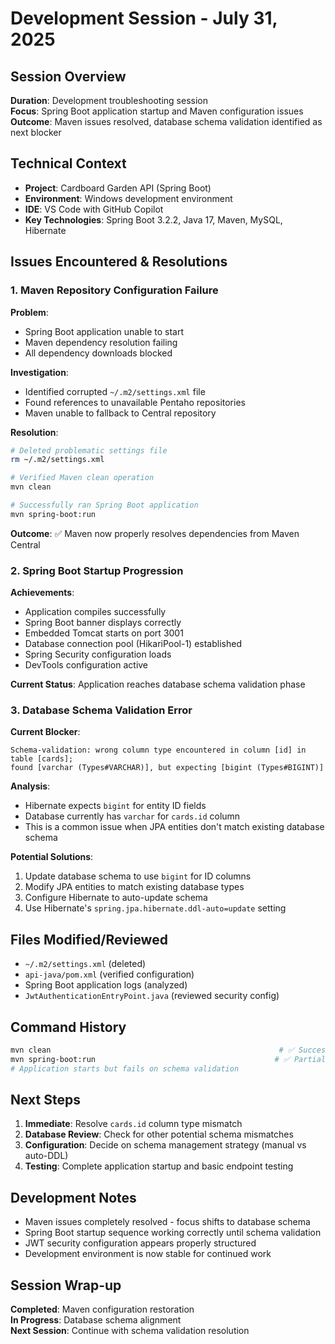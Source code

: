 # Development Session - July 31, 2025

## Session Overview
**Duration**: Development troubleshooting session  
**Focus**: Spring Boot application startup and Maven configuration issues  
**Outcome**: Maven issues resolved, database schema validation identified as next blocker  

## Technical Context
- **Project**: Cardboard Garden API (Spring Boot)
- **Environment**: Windows development environment
- **IDE**: VS Code with GitHub Copilot
- **Key Technologies**: Spring Boot 3.2.2, Java 17, Maven, MySQL, Hibernate

## Issues Encountered & Resolutions

### 1. Maven Repository Configuration Failure
**Problem**: 
- Spring Boot application unable to start
- Maven dependency resolution failing
- All dependency downloads blocked

**Investigation**:
- Identified corrupted `~/.m2/settings.xml` file
- Found references to unavailable Pentaho repositories
- Maven unable to fallback to Central repository

**Resolution**:
```bash
# Deleted problematic settings file
rm ~/.m2/settings.xml

# Verified Maven clean operation
mvn clean

# Successfully ran Spring Boot application
mvn spring-boot:run
```

**Outcome**: ✅ Maven now properly resolves dependencies from Maven Central

### 2. Spring Boot Startup Progression
**Achievements**:
- Application compiles successfully
- Spring Boot banner displays correctly
- Embedded Tomcat starts on port 3001
- Database connection pool (HikariPool-1) established
- Spring Security configuration loads
- DevTools configuration active

**Current Status**: Application reaches database schema validation phase

### 3. Database Schema Validation Error
**Current Blocker**:
```
Schema-validation: wrong column type encountered in column [id] in table [cards]; 
found [varchar (Types#VARCHAR)], but expecting [bigint (Types#BIGINT)]
```

**Analysis**:
- Hibernate expects `bigint` for entity ID fields
- Database currently has `varchar` for `cards.id` column
- This is a common issue when JPA entities don't match existing database schema

**Potential Solutions**:
1. Update database schema to use `bigint` for ID columns
2. Modify JPA entities to match existing database types
3. Configure Hibernate to auto-update schema
4. Use Hibernate's `spring.jpa.hibernate.ddl-auto=update` setting

## Files Modified/Reviewed
- `~/.m2/settings.xml` (deleted)
- `api-java/pom.xml` (verified configuration)
- Spring Boot application logs (analyzed)
- `JwtAuthenticationEntryPoint.java` (reviewed security config)

## Command History
```bash
mvn clean                                                   # ✅ Successful
mvn spring-boot:run                                        # ✅ Partial success
# Application starts but fails on schema validation
```

## Next Steps
1. **Immediate**: Resolve `cards.id` column type mismatch
2. **Database Review**: Check for other potential schema mismatches
3. **Configuration**: Decide on schema management strategy (manual vs auto-DDL)
4. **Testing**: Complete application startup and basic endpoint testing

## Development Notes
- Maven issues completely resolved - focus shifts to database schema
- Spring Boot startup sequence working correctly until schema validation
- JWT security configuration appears properly structured
- Development environment is now stable for continued work

## Session Wrap-up
**Completed**: Maven configuration restoration  
**In Progress**: Database schema alignment  
**Next Session**: Continue with schema validation resolution  
